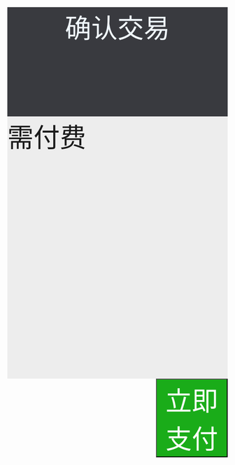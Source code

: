 <!DOCTYPE html>
<html>
	<head>
		<meta charset="utf-8">
		<title></title>
	</head>
	<script type="text/javascript">
		<% String price = request.getParameter()%>
		var price = <%= price %>
		$("#price").text(price)
	</script>
	<body>
		<div style="background-color: #393a3f; color: aliceblue; height:250px;font-size: 60px; text-align: center;">确认交易</div>
		<div style="background-color: #ededed; height: 600px;">
			<div style="font-size: 60px;">需付费</div>
			<div id="price"></div>
		</div>
		<button style="background-color:#1aac19; color: white; font-size: 60px; margin-left: 340px;">立即支付</button>
	</body>
</html>

